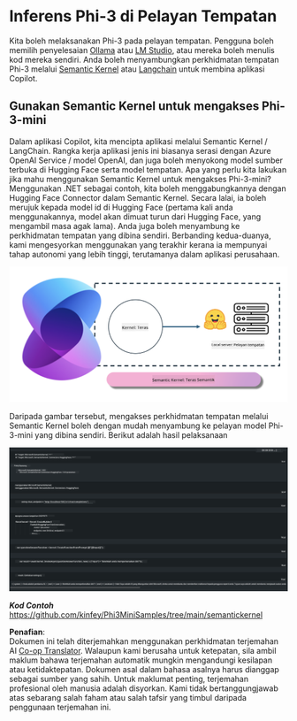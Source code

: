 <!--
CO_OP_TRANSLATOR_METADATA:
{
  "original_hash": "bcf5dd7031db0031abdb9dd0c05ba118",
  "translation_date": "2025-07-16T20:58:29+00:00",
  "source_file": "md/01.Introduction/03/Local_Server_Inference.md",
  "language_code": "ms"
}
-->
# **Inferens Phi-3 di Pelayan Tempatan**

Kita boleh melaksanakan Phi-3 pada pelayan tempatan. Pengguna boleh memilih penyelesaian [Ollama](https://ollama.com) atau [LM Studio](https://llamaedge.com), atau mereka boleh menulis kod mereka sendiri. Anda boleh menyambungkan perkhidmatan tempatan Phi-3 melalui [Semantic Kernel](https://github.com/microsoft/semantic-kernel?WT.mc_id=aiml-138114-kinfeylo) atau [Langchain](https://www.langchain.com/) untuk membina aplikasi Copilot.

## **Gunakan Semantic Kernel untuk mengakses Phi-3-mini**

Dalam aplikasi Copilot, kita mencipta aplikasi melalui Semantic Kernel / LangChain. Rangka kerja aplikasi jenis ini biasanya serasi dengan Azure OpenAI Service / model OpenAI, dan juga boleh menyokong model sumber terbuka di Hugging Face serta model tempatan. Apa yang perlu kita lakukan jika mahu menggunakan Semantic Kernel untuk mengakses Phi-3-mini? Menggunakan .NET sebagai contoh, kita boleh menggabungkannya dengan Hugging Face Connector dalam Semantic Kernel. Secara lalai, ia boleh merujuk kepada model id di Hugging Face (pertama kali anda menggunakannya, model akan dimuat turun dari Hugging Face, yang mengambil masa agak lama). Anda juga boleh menyambung ke perkhidmatan tempatan yang dibina sendiri. Berbanding kedua-duanya, kami mengesyorkan menggunakan yang terakhir kerana ia mempunyai tahap autonomi yang lebih tinggi, terutamanya dalam aplikasi perusahaan.

![sk](../../../../../translated_images/sk.d03785c25edc6d445a2e9ae037979e544e0b0c482f43c7617b0324e717b9af62.ms.png)

Daripada gambar tersebut, mengakses perkhidmatan tempatan melalui Semantic Kernel boleh dengan mudah menyambung ke pelayan model Phi-3-mini yang dibina sendiri. Berikut adalah hasil pelaksanaan

![skrun](../../../../../translated_images/skrun.5aafc1e7197dca2020eefcaeaaee184d29bb0cf1c37b00fd9c79acc23a6dc8d2.ms.png)

***Kod Contoh*** https://github.com/kinfey/Phi3MiniSamples/tree/main/semantickernel

**Penafian**:  
Dokumen ini telah diterjemahkan menggunakan perkhidmatan terjemahan AI [Co-op Translator](https://github.com/Azure/co-op-translator). Walaupun kami berusaha untuk ketepatan, sila ambil maklum bahawa terjemahan automatik mungkin mengandungi kesilapan atau ketidaktepatan. Dokumen asal dalam bahasa asalnya harus dianggap sebagai sumber yang sahih. Untuk maklumat penting, terjemahan profesional oleh manusia adalah disyorkan. Kami tidak bertanggungjawab atas sebarang salah faham atau salah tafsir yang timbul daripada penggunaan terjemahan ini.